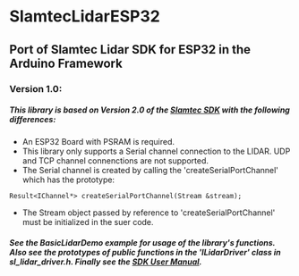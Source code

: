 # SlamtecLidarESP32
## Port of Slamtec Lidar SDK for ESP32 in the Arduino Framework
### Version 1.0:
##### This library is based on Version 2.0 of the [Slamtec SDK](https://www.slamtec.com/en/Support) with the following differences:
* An ESP32 Board with PSRAM is required.
* This library only supports a Serial channel connection to the LIDAR. UDP and TCP channel connenctions are not supported.
* The Serial channel is created by calling the 'createSerialPortChannel' which has the prototype:
```
Result<IChannel*> createSerialPortChannel(Stream &stream);
```
* The Stream object passed by reference to 'createSerialPortChannel' must be initialized in the suer code.

##### See the BasicLidarDemo example for usage of the library's functions. Also see the prototypes of public functions in the 'ILidarDriver' class in sl_lidar_driver.h. Finally see the [SDK User Manual](https://download-en.slamtec.com/api/download/rplidar-sdk-manual/2.0?lang=en).
